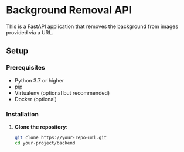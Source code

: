 # Background Removal API

This is a FastAPI application that removes the background from images provided via a URL.

## Setup

### Prerequisites

- Python 3.7 or higher
- pip
- Virtualenv (optional but recommended)
- Docker (optional)

### Installation

1. **Clone the repository**:

   ```bash
   git clone https://your-repo-url.git
   cd your-project/backend
   ```
